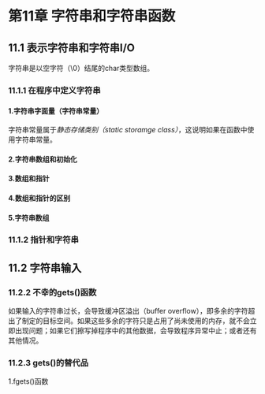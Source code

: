 # 第11章 字符串和字符串函数 #
## 11.1 表示字符串和字符串I/O ##
字符串是以空字符（\0）结尾的char类型数组。
### 11.1.1 在程序中定义字符串 ###
#### 1.字符串字面量（字符串常量） ####
字符串常量属于*静态存储类别（static storamge class）*，这说明如果在函数中使用字符串常量。
#### 2.字符串数组和初始化 ####

#### 3.数组和指针 ####

#### 4.数组和指针的区别 ####

#### 5.字符串数组 ####

### 11.1.2 指针和字符串 ###


## 11.2 字符串输入 ##

### 11.2.2 不幸的gets()函数 ###
如果输入的字符串过长，会导致缓冲区溢出（buffer overflow），即多余的字符超出了制定的目标空间。如果这些多余的字符只是占用了尚未使用的内存，就不会立即出现问题；如果它们擦写掉程序中的其他数据，会导致程序异常中止；或者还有其他情况。

### 11.2.3 gets()的替代品 ###
1.fgets()函数
